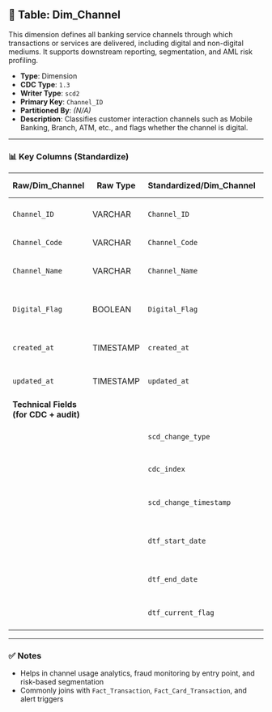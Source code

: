 ## 📜 Table: Dim_Channel

This dimension defines all banking service channels through which transactions or services are delivered, including digital and non-digital mediums. It supports downstream reporting, segmentation, and AML risk profiling.

- **Type**: Dimension  
- **CDC Type**: `1.3`  
- **Writer Type**: `scd2`  
- **Primary Key**: `Channel_ID`  
- **Partitioned By**: *(N/A)*  
- **Description**: Classifies customer interaction channels such as Mobile Banking, Branch, ATM, etc., and flags whether the channel is digital.

---

### 📊 Key Columns (Standardize)

| Raw/Dim_Channel     | Raw Type | Standardized/Dim_Channel  | Standardized Type | Description                                 | PK  | Note                    |
|---------------------|----------|----------------------------|--------------------|---------------------------------------------|-----|-------------------------|
| `Channel_ID`        | VARCHAR  | `Channel_ID`               | VARCHAR            | Unique identifier for the channel           | ✅  | Primary key             |
| `Channel_Code`      | VARCHAR  | `Channel_Code`             | VARCHAR            | System or internal code                     |     | Used in joins           |
| `Channel_Name`      | VARCHAR  | `Channel_Name`             | VARCHAR            | Readable name for the channel               |     | UI/display name         |
| `Digital_Flag`      | BOOLEAN  | `Digital_Flag`             | BOOLEAN            | TRUE = digital channel (e.g., online, app)  |     | Digital classification  |
| `created_at`        | TIMESTAMP| `created_at`               | TIMESTAMP          | First creation timestamp in source          |     | From source (CDC 1.3)   |
| `updated_at`        | TIMESTAMP| `updated_at`               | TIMESTAMP          | Last update timestamp in source             |     | From source (CDC 1.3)   |
| **Technical Fields (for CDC + audit)** |          |                    |                    |                                             |     |                         |
|                     |          | `scd_change_type`          | STRING             | `'cdc_insert'`, `'cdc_update'`, `'cdc_delete'` |     | SCD2 logic              |
|                     |          | `cdc_index`                | INT                | Change sequence index                       |     | Optional                |
|                     |          | `scd_change_timestamp`     | TIMESTAMP          | Timestamp of record update/load             |     | Technical field          |
|                     |          | `dtf_start_date`           | DATE               | Start of current version (SCD2)             |     | Technical field          |
|                     |          | `dtf_end_date`             | DATE               | End of version validity                     |     | Technical field          |
|                     |          | `dtf_current_flag`         | BOOLEAN            | TRUE = currently valid version              |     | Technical field          |

---

### ✅ Notes

- Helps in channel usage analytics, fraud monitoring by entry point, and risk-based segmentation  
- Commonly joins with `Fact_Transaction`, `Fact_Card_Transaction`, and alert triggers